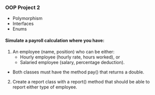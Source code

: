### OOP Project 2

- Polymorphism
- Interfaces
- Enums

#### Simulate a payroll calculation where you have:

1. An employee (name, position) who can be either:
    - Hourly employee (hourly rate, hours worked), or 
    - Salaried employee (salary, percentage deduction).
- Both classes must have the method pay() that returns a double.

2. Create a report class with a report() method that should be able to report either type of employee.
